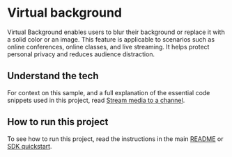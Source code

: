 # Virtual background
Virtual Background enables users to blur their background or replace it with a solid color or an image. This feature is applicable to scenarios such as online conferences, online classes, and live streaming. It helps protect personal privacy and reduces audience distraction.

## Understand the tech

For context on this sample, and a full explanation of the essential code snippets used in this project, read [Stream media to a channel](https://docs-beta.agora.io/en/video-calling/enable-features/virtual-background?platform=react-js).


## How to run this project

To see how to run this project, read the instructions in the main [README](../../readme.md) or [SDK quickstart](https://docs-beta.agora.io/en/video-calling/get-started/get-started-sdk).

